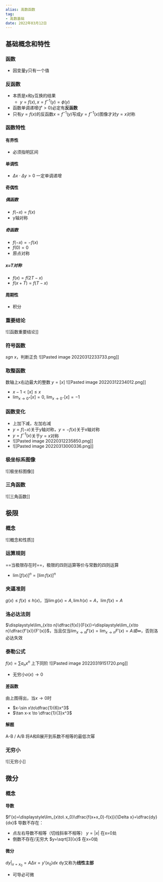```yaml
---
alias: 高数函数
tag:
- 高数基础
date: 2022年03月12日
---
```

## 基础概念和特性
### 函数
- 因变量y只有一个值
### 反函数
- 本质是x和y互换的结果
	- $y=f(x),x=f^{-1}(y)=\phi(y)$
- 函数单调递增($f'>0$)必定有**反函数**
- 只有$y=f(x)$的反函数$x=f^{-1}(y)$写成$y=f^{-1}(x)$图像才对$y=x$对称
### 函数特性
#### 有界性
- 必须指明区间
#### 单调性
- $\Delta x\cdot\Delta y>0$ 一定单调递增
#### 奇偶性
##### 偶函数
- $f(-x)=f(x)$
- y轴对称
##### 奇函数
- $f(-x)=-f(x)$
- $f(0)=0$
- 原点对称
##### x=T对称
- $f(x)=f(2T-x)$
- $f(x+T)=f(T-x)$
#### 周期性
- 积分
### 重要结论
![[函数重要结论]]
### 符号函数
$sgn\ x$，判断正负
![[Pasted image 20220312233733.png]]
### 取整函数
数轴上x右边最大的整数
$y=[x]$ 
![[Pasted image 20220312234012.png]]
- $x-1< [x]\leq x$
- $\displaystyle\lim_{x \to 0^+}[x]=0$, $\displaystyle\lim_{x \to 0^-}[x]=-1$
### 函数变化
- 上加下减，左加右减
- $y=f(-x)$关于y轴对称，$y=-f(x)$关于x轴对称
- $y=f^{-1}(x)$关于$y=x$对称
- ![[Pasted image 20220312235850.png]]
- ![[Pasted image 20220313000336.png]]
### 极坐标系图像
![[极坐标图像]]
### 三角函数
![[三角函数]]
## 极限
### 概念
![[概念和性质]]
### 运算规则
==当极限存在时==，极限的四则运算等价与常数的四则运算
- $\lim[f(x)]^n=[\lim f(x)]^n$
### 夹逼准则
$g(x)\leq f(x)\leq h(x)$，当$\lim g(x)=A, \lim h(x)=A$，$\lim f(x)=A$
### 洛必达法则
$\displaystyle\lim_{x\to n}\dfrac{f(x)}{F(x)}=\displaystyle\lim_{x\to n}\dfrac{f'(x)}{F'(x)}$，当且仅当$\displaystyle\lim_{x\to n}f'(x)=\displaystyle\lim_{x\to n}F'(x)=A或\infty$，否则洛必达失效
### 泰勒公式
$f(x)=\sum a_nx^n$
上下同阶
![[Pasted image 20220319151720.png]]
- 无穷小$o(x)\to0$
#### 差函数
由上图得出，当$x\to0$时
- $x-\sin x\to\dfrac{1}{6}x^3$
- $\tan x-x \to \dfrac{1}{3}x^3$
#### 解题
A-B / A/B
将A和B展开到系数不相等的最低次幂
### 无穷小
![[无穷小]]
## 微分
### 概念
#### 导数
$f'(x)=\displaystyle\lim_{x\to\ x_0}\dfrac{f(x+x_0)-f(x)}{\Delta x}=\dfrac{dy}{dx}$
导数不存在：
- 点左右导数不相等（切线斜率不相等） $y=|x|$ 在x=0处
- 倒数不存在/无穷大 $y=\sqrt[3]{x}$ 在x=0处
#### 微分
$dy|_{x=x_0}=A\Delta x=y'(x_0)dx$
dy又称为**线性主部**
- 可导必可微
